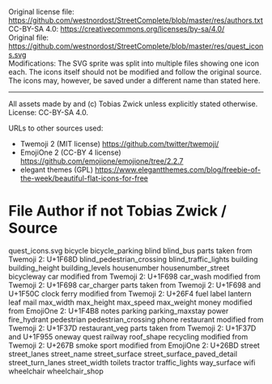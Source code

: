 Original license file: https://github.com/westnordost/StreetComplete/blob/master/res/authors.txt  
CC-BY-SA 4.0: https://creativecommons.org/licenses/by-sa/4.0/  
Original file: https://github.com/westnordost/StreetComplete/blob/master/res/quest_icons.svg  
Modifications: The SVG sprite was split into multiple files showing one icon each. The icons itself should not be modified and follow the original source. The icons may, however, be saved under a different name than stated here.  

----

All assets made by and (c) Tobias Zwick unless explicitly stated otherwise. License: CC-BY-SA 4.0.

URLs to other sources used:
 - Twemoji 2 (MIT license)		   https://github.com/twitter/twemoji/
 - EmojiOne 2 (CC-BY 4 license)	   https://github.com/emojione/emojione/tree/2.2.7
 - elegant themes (GPL)			   https://www.elegantthemes.com/blog/freebie-of-the-week/beautiful-flat-icons-for-free


File                            Author if not Tobias Zwick / Source
===============================================================================

quest_icons.svg
	bicycle
	bicycle_parking
	blind
	blind_bus					parts taken from Twemoji 2: U+1F68D
	blind_pedestrian_crossing
	blind_traffic_lights
	building
	building_height
	building_levels
	housenumber
	housenumber_street
	bicycleway
	car							modified from Twemoji 2: U+1F698
	car_wash					modified from Twemoji 2: U+1F698
	car_charger					parts taken from Twemoji 2: U+1F698 and U+1F50C
	clock
	ferry						modified from Twemoji 2: U+26F4
	fuel
	label
	lantern
	leaf
	mail
	max_width
	max_height
	max_speed
	max_weight
	money						modified from EmojiOne 2: U+1F4B8
	notes
	parking
	parking_maxstay
	power
    fire_hydrant
	pedestrian
	pedestrian_crossing
	phone
	restaurant					modified from Twemoji 2: U+1F37D
	restaurant_veg				parts taken from Twemoji 2: U+1F37D and U+1F955
	oneway
	quest
	railway
	roof_shape
	recycling					modified from Twemoji 2: U+267B
	smoke
	sport						modified from EmojiOne 2: U+26BD
	street
	street_lanes
	street_name
	street_surface
	street_surface_paved_detail
	street_turn_lanes
	street_width
	toilets
	tractor
	traffic_lights
	way_surface
	wifi
	wheelchair
	wheelchair_shop
